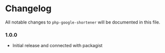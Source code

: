 # Changelog

All notable changes to `php-google-shortener` will be documented in this file.

### 1.0.0
- Initial release and connected with packagist
